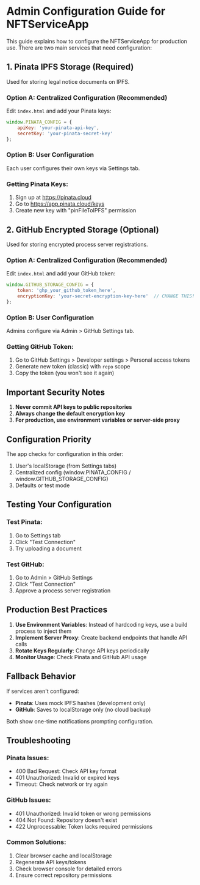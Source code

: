 # Admin Configuration Guide for NFTServiceApp

This guide explains how to configure the NFTServiceApp for production use. There are two main services that need configuration:

## 1. Pinata IPFS Storage (Required)

Used for storing legal notice documents on IPFS.

### Option A: Centralized Configuration (Recommended)

Edit `index.html` and add your Pinata keys:
```javascript
window.PINATA_CONFIG = {
    apiKey: 'your-pinata-api-key',
    secretKey: 'your-pinata-secret-key'
};
```

### Option B: User Configuration

Each user configures their own keys via Settings tab.

### Getting Pinata Keys:
1. Sign up at https://pinata.cloud
2. Go to https://app.pinata.cloud/keys
3. Create new key with "pinFileToIPFS" permission

## 2. GitHub Encrypted Storage (Optional)

Used for storing encrypted process server registrations.

### Option A: Centralized Configuration (Recommended)

Edit `index.html` and add your GitHub token:
```javascript
window.GITHUB_STORAGE_CONFIG = {
    token: 'ghp_your_github_token_here',
    encryptionKey: 'your-secret-encryption-key-here'  // CHANGE THIS!
};
```

### Option B: User Configuration

Admins configure via Admin > GitHub Settings tab.

### Getting GitHub Token:
1. Go to GitHub Settings > Developer settings > Personal access tokens
2. Generate new token (classic) with `repo` scope
3. Copy the token (you won't see it again)

## Important Security Notes

1. **Never commit API keys to public repositories**
2. **Always change the default encryption key**
3. **For production, use environment variables or server-side proxy**

## Configuration Priority

The app checks for configuration in this order:
1. User's localStorage (from Settings tabs)
2. Centralized config (window.PINATA_CONFIG / window.GITHUB_STORAGE_CONFIG)
3. Defaults or test mode

## Testing Your Configuration

### Test Pinata:
1. Go to Settings tab
2. Click "Test Connection"
3. Try uploading a document

### Test GitHub:
1. Go to Admin > GitHub Settings
2. Click "Test Connection"
3. Approve a process server registration

## Production Best Practices

1. **Use Environment Variables**: Instead of hardcoding keys, use a build process to inject them
2. **Implement Server Proxy**: Create backend endpoints that handle API calls
3. **Rotate Keys Regularly**: Change API keys periodically
4. **Monitor Usage**: Check Pinata and GitHub API usage

## Fallback Behavior

If services aren't configured:
- **Pinata**: Uses mock IPFS hashes (development only)
- **GitHub**: Saves to localStorage only (no cloud backup)

Both show one-time notifications prompting configuration.

## Troubleshooting

### Pinata Issues:
- 400 Bad Request: Check API key format
- 401 Unauthorized: Invalid or expired keys
- Timeout: Check network or try again

### GitHub Issues:
- 401 Unauthorized: Invalid token or wrong permissions
- 404 Not Found: Repository doesn't exist
- 422 Unprocessable: Token lacks required permissions

### Common Solutions:
1. Clear browser cache and localStorage
2. Regenerate API keys/tokens
3. Check browser console for detailed errors
4. Ensure correct repository permissions